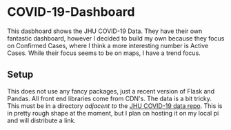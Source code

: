 # COVID-19-Dashboard
This dasbhoard shows the JHU COVID-19 Data. They have their own fantastic dashboard, however I decided to build my own because they focus on Confirmed Cases, where I think a more interesting number is Active Cases. While their focus seems to be on maps, I have a trend focus. 

## Setup
This does not use any fancy packages, just a recent version of Flask and Pandas. All front end libraries come from CDN's. The data is a bit tricky. This must be in a directory *adjacent to* the [JHU COVID-19 data repo](https://github.com/CSSEGISandData/COVID-19). This is in pretty rough shape at the moment, but I plan on hosting it on my local pi and will distribute a link. 
